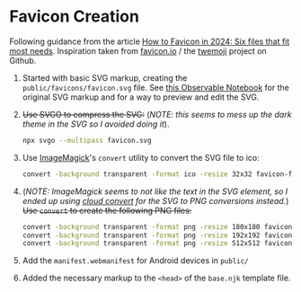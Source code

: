# Favicon Creation

Following guidance from the article [How to Favicon in 2024: Six files that fit most needs](https://evilmartians.com/chronicles/how-to-favicon-in-2021-six-files-that-fit-most-needs). Inspiration taken from [favicon.io](https://favicon.io/emoji-favicons/) / the [twemoji](https://github.com/twitter/twemoji/tree/master) project on Github.

1. Started with basic SVG markup, creating the `public/favicons/favicon.svg` file. See [this Observable Notebook](https://observablehq.com/d/03b5363b091f4505) for the original SVG markup and for a way to preview and edit the SVG.

2. ~~Use SVGO to compress the SVG:~~ (_NOTE: this seems to mess up the dark theme in the SVG so I avoided doing it_).

   ```bash
   npx svgo --multipass favicon.svg
   ```

3. Use [ImageMagick](https://imagemagick.org/index.php)'s `convert` utility to convert the SVG file to ico:

   ```bash
   convert -background transparent -format ico -resize 32x32 favicon-for-ico.svg favicon.ico
   ```

4. (_NOTE: ImageMagick seems to not like the text in the SVG element, so I ended up using [cloud convert](https://cloudconvert.com/svg-to-ico) for the SVG to PNG conversions instead._) ~~Use `convert` to create the following PNG files:~~

   ```bash
   convert -background transparent -format png -resize 180x180 favicon.svg apple-touch-icon.png
   convert -background transparent -format png -resize 192x192 favicon.svg icon-192.png
   convert -background transparent -format png -resize 512x512 favicon.svg icon-512.png
   ```

5. Add the `manifest.webmanifest` for Android devices in `public/`

6. Added the necessary markup to the `<head>` of the `base.njk` template file.
